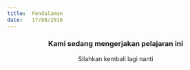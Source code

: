 ```yaml
---
title:  Pendalaman
date:   17/08/2018
---
```


### <center>Kami sedang mengerjakan pelajaran ini</center>
<center>Silahkan kembali lagi nanti</center>